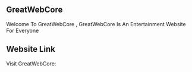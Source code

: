 ## GreatWebCore
Welcome To GreatWebCore , GreatWebCore Is An Entertainment Website For Everyone
## Website Link
Visit GreatWebCore: 
